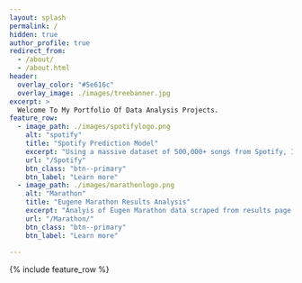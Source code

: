 ```yaml
---
layout: splash
permalink: /
hidden: true
author_profile: true
redirect_from: 
  - /about/
  - /about.html
header:
  overlay_color: "#5e616c"
  overlay_image: ./images/treebanner.jpg
excerpt: >
  Welcome To My Portfolio Of Data Analysis Projects.
feature_row:
  - image_path: ./images/spotifylogo.png
    alt: "spotify"
    title: "Spotify Prediction Model"
    excerpt: "Using a massive dataset of 500,000+ songs from Spotify, I built a model that can predict the popularity level of a track based on sonic characteristics."
    url: "/Spotify"
    btn_class: "btn--primary"
    btn_label: "Learn more"
  - image_path: ./images/marathonlogo.png
    alt: "Marathon"
    title: "Eugene Marathon Results Analysis"
    excerpt: "Analyis of Eugen Marathon data scraped from results page. Includes Tableau dashboard."
    url: "/Marathon/"
    btn_class: "btn--primary"
    btn_label: "Learn more"
  
---
```


{% include feature_row %}
